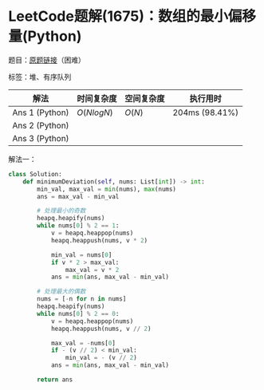 # LeetCode题解(1675)：数组的最小偏移量(Python)

题目：[原题链接](https://leetcode-cn.com/problems/minimize-deviation-in-array/)（困难）

标签：堆、有序队列

| 解法           | 时间复杂度 | 空间复杂度 | 执行用时       |
| -------------- | ---------- | ---------- | -------------- |
| Ans 1 (Python) | $O(NlogN)$ | $O(N)$     | 204ms (98.41%) |
| Ans 2 (Python) |            |            |                |
| Ans 3 (Python) |            |            |                |

解法一：

```python
class Solution:
    def minimumDeviation(self, nums: List[int]) -> int:
        min_val, max_val = min(nums), max(nums)
        ans = max_val - min_val

        # 处理最小的奇数
        heapq.heapify(nums)
        while nums[0] % 2 == 1:
            v = heapq.heappop(nums)
            heapq.heappush(nums, v * 2)

            min_val = nums[0]
            if v * 2 > max_val:
                max_val = v * 2
            ans = min(ans, max_val - min_val)

        # 处理最大的偶数
        nums = [-n for n in nums]
        heapq.heapify(nums)
        while nums[0] % 2 == 0:
            v = heapq.heappop(nums)
            heapq.heappush(nums, v // 2)

            max_val = -nums[0]
            if - (v // 2) < min_val:
                min_val = - (v // 2)
            ans = min(ans, max_val - min_val)

        return ans
```


